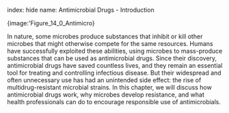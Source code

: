 index: hide
name: Antimicrobial Drugs - Introduction


{image:'Figure_14_0_Antimicro}
        

In nature, some microbes produce substances that inhibit or kill other microbes that might otherwise compete for the same resources. Humans have successfully exploited these abilities, using microbes to mass-produce substances that can be used as antimicrobial drugs. Since their discovery, antimicrobial drugs have saved countless lives, and they remain an essential tool for treating and controlling infectious disease. But their widespread and often unnecessary use has had an unintended side effect: the rise of multidrug-resistant microbial strains. In this chapter, we will discuss how antimicrobial drugs work, why microbes develop resistance, and what health professionals can do to encourage responsible use of antimicrobials.
